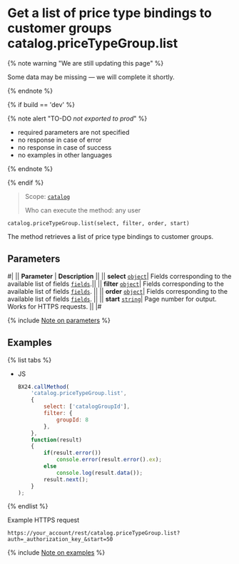 # Get a list of price type bindings to customer groups catalog.priceTypeGroup.list

{% note warning "We are still updating this page" %}

Some data may be missing — we will complete it shortly.

{% endnote %}

{% if build == 'dev' %}

{% note alert "TO-DO _not exported to prod_" %}

- required parameters are not specified
- no response in case of error
- no response in case of success
- no examples in other languages
  
{% endnote %}

{% endif %}

> Scope: [`catalog`](../../../scopes/permissions.md)
>
> Who can execute the method: any user

```http
catalog.priceTypeGroup.list(select, filter, order, start)
```

The method retrieves a list of price type bindings to customer groups.

## Parameters

#|
|| **Parameter** | **Description** ||
|| **select** 
[`object`](../../data-types.md)| Fields corresponding to the available list of fields [`fields`](./catalog-price-type-group-get-fields.md).||
|| **filter** 
[`object`](../../data-types.md)| Fields corresponding to the available list of fields [`fields`](./catalog-price-type-group-get-fields.md). ||
|| **order**
[`object`](../../data-types.md)| Fields corresponding to the available list of fields [`fields`](./catalog-price-type-group-get-fields.md). ||
|| **start** 
[`string`](../../data-types.md)| Page number for output. Works for HTTPS requests. ||
|#

{% include [Note on parameters](../../../../_includes/required.md) %}

## Examples

{% list tabs %}

- JS

    ```js
    BX24.callMethod(
        'catalog.priceTypeGroup.list',
        {
            select: ['catalogGroupId'],
            filter: {
                groupId: 8
            },
        },
        function(result)
        {
            if(result.error())
                console.error(result.error().ex);
            else
                console.log(result.data());
            result.next();
        }
    );
    ```

{% endlist %}

Example HTTPS request

```
https://your_account/rest/catalog.priceTypeGroup.list?auth=_authorization_key_&start=50
```

{% include [Note on examples](../../../../_includes/examples.md) %}